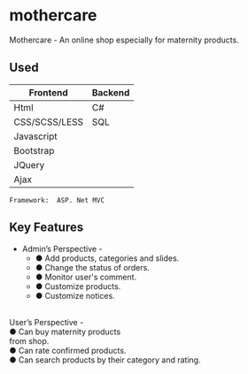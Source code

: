 # mothercare
Mothercare - An online shop especially for maternity products.

## Used
  Frontend  | Backend
  ------------- | -------------
  Html  | C#
  CSS/SCSS/LESS  | SQL
  Javascript | 
  Bootstrap | 
  JQuery |
  Ajax | 
  
    Framework:  ASP. Net MVC
 
## Key Features
  - Admin’s Perspective -</br>
    - ● Add products, categories and slides.</br>
    - ● Change the status of orders.</br>
    - ● Monitor user's comment.</br>
    - ● Customize products.</br>
    - ● Customize notices.</br></br>
   
  User’s Perspective -</br>
    ● Can buy maternity products </br>
    from shop.</br>
    ● Can rate confirmed products. </br>
    ● Can search products by their 
    category and rating. </br>
